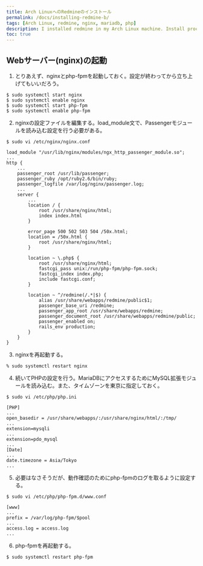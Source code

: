 ```yaml
---
title: Arch LinuxへのRedmineのインストール
permalink: /docs/installing-redmine-b/
tags: [Arch Linux, redmine, nginx, mariadb, php]
description: I installed redmine in my Arch Linux machine. Install process is not so straight forward. 
toc: true
---
```

## Webサーバー(nginx)の起動
1. とりあえず、nginxとphp-fpmを起動しておく。設定が終わってから立ち上げてもいいだろう。
```
$ sudo systemctl start nginx
$ sudo systemctl enable nginx
$ sudo systemctl start php-fpm
$ sudo systemctl enable php-fpm
```
2. nginxの設定ファイルを編集する。load_module文で、Passengerモジュールを読み込む設定を行う必要がある。
```
$ sudo vi /etc/nginx/nginx.conf
```
```
load_module "/usr/lib/nginx/modules/ngx_http_passenger_module.so";
...
http {
    ...
    passenger_root /usr/lib/passenger;
    passenger_ruby /opt/ruby2.6/bin/ruby;
    passenger_logfile /var/log/nginx/passenger.log;
    ...
    server {
        ...
        location / {
            root /usr/share/nginx/html;
            index index.html
        }

        error_page 500 502 503 504 /50x.html;
        location = /50x.html {
            root /usr/share/nginx/html;
        }

        location ~ \.php$ {
            root /usr/share/nginx/html;
            fastcgi_pass unix:/run/php-fpm/php-fpm.sock;
            fastcgi_index index.php;
            include fastcgi.conf;
        }

        location ~ ^/redmine(/.*|$) {
            alias /usr/share/webapps/redmine/public$1;
            passenger_base_uri /redmine;
            passenger_app_root /usr/share/webapps/redmine;
            passenger_document_root /usr/share/webapps/redmine/public;
            passenger_enabled on;
            rails_env production;
        }
    }
}
```
3. nginxを再起動する。
```
% sudo systemctl restart nginx
```

4. 続いてPHPの設定を行う。MariaDBにアクセスするためにMySQL拡張モジュールを読み込む。また、タイムゾーンを東京に指定しておく。
```
$ sudo vi /etc/php/php.ini
```
```
[PHP]
...
open_basedir = /usr/share/webapps/:/usr/share/nginx/html/:/tmp/
...
extension=mysqli
...
extension=pdo_mysql
...
[Date]
...
date.timezone = Asia/Tokyo
...
```

5. 必要はなさそうだが、動作確認のためにphp-fpmのログを取るように設定する。
```
$ sudo vi /etc/php/php-fpm.d/www.conf
```
```
[www]
...
prefix = /var/log/php-fpm/$pool
...
access.log = access.log
...
```
6. php-fpmを再起動する。
```
$ sudo systemctl restart php-fpm
```
